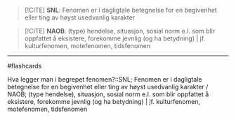 >[!CITE] __SNL__: Fenomen er i dagligtale betegnelse for en begivenhet eller ting av høyst usedvanlig karakter

>[!CITE] __NAOB__: (type) hendelse, situasjon, sosial norm e.l. som blir oppfattet å eksistere, forekomme jevnlig (og ha betydning) | jf. kulturfenomen, motefenomen, tidsfenomen

---

#flashcards 

Hva legger man i begrepet fenomen?::SNL; Fenomen er i dagligtale betegnelse for en begivenhet eller ting av høyst usedvanlig karakter / NAOB; (type hendelse), situasjon, sosial norm e.l. som blir oppfattet å eksistere, forekomme jevnlig (og ha betydning) | jf. kulturfenomen, motefenomen, tidsfenomen